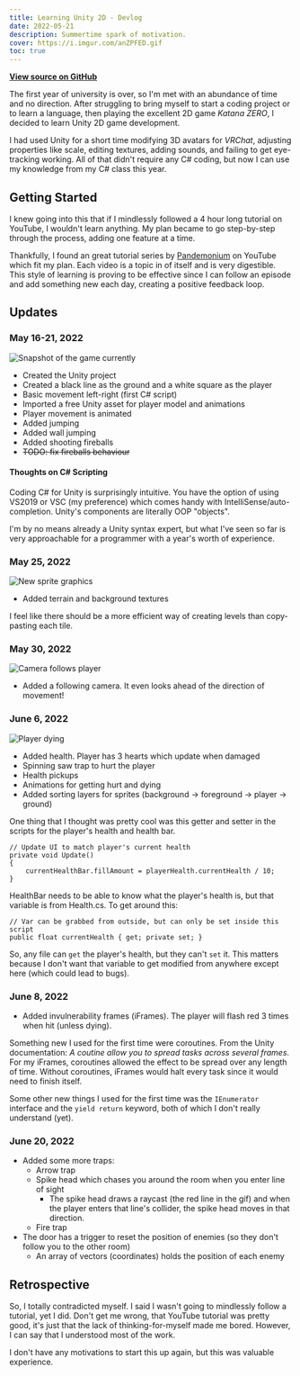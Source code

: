 ```yaml
---
title: Learning Unity 2D - Devlog
date: 2022-05-21
description: Summertime spark of motivation.
cover: https://i.imgur.com/anZPFED.gif
toc: true
---
```


**[View source on GitHub](https://github.com/DreStation/unity-basic-2d-platformer)**

The first year of university is over, so I'm met with an abundance of time and no direction. After struggling to bring myself to start a coding project or to learn a language, then playing the excellent 2D game _Katana ZERO_, I decided to learn Unity 2D game development.

I had used Unity for a short time modifying 3D avatars for _VRChat_, adjusting properties like scale, editing textures, adding sounds, and failing to get eye-tracking working. All of that didn't require any C# coding, but now I can use my knowledge from my C# class this year.

## Getting Started

I knew going into this that if I mindlessly followed a 4 hour long tutorial on YouTube, I wouldn't learn anything. My plan became to go step-by-step through the process, adding one feature at a time.

Thankfully, I found an great tutorial series by [Pandemonium](https://www.youtube.com/playlist?list=PLgOEwFbvGm5o8hayFB6skAfa8Z-mw4dPV) on YouTube which fit my plan. Each video is a topic in of itself and is very digestible. This style of learning is proving to be effective since I can follow an episode and add something new each day, creating a positive feedback loop.

## Updates

### May 16-21, 2022

![Snapshot of the game currently](https://i.imgur.com/TEDrj5G.png)

- Created the Unity project
- Created a black line as the ground and a white square as the player
- Basic movement left-right (first C# script)
- Imported a free Unity asset for player model and animations
- Player movement is animated
- Added jumping
- Added wall jumping
- Added shooting fireballs
- ~~TODO: fix fireballs behaviour~~

#### Thoughts on C# Scripting

Coding C# for Unity is surprisingly intuitive. You have the option of using VS2019 or VSC (my preference) which comes handy with IntelliSense/auto-completion. Unity's components are literally OOP "objects".

I'm by no means already a Unity syntax expert, but what I've seen so far is very approachable for a programmer with a year's worth of experience.

### May 25, 2022

![New sprite graphics](https://i.imgur.com/ftEodPn.png)

- Added terrain and background textures

I feel like there should be a more efficient way of creating levels than copy-pasting each tile.

### May 30, 2022

![Camera follows player](https://i.imgur.com/anZPFED.gif)

- Added a following camera. It even looks ahead of the direction of movement!

### June 6, 2022

![Player dying](https://i.imgur.com/svYPfE5.png)

- Added health. Player has 3 hearts which update when damaged
- Spinning saw trap to hurt the player
- Health pickups
- Animations for getting hurt and dying
- Added sorting layers for sprites (background -> foreground -> player -> ground)

One thing that I thought was pretty cool was this getter and setter in the scripts for the player's health and health bar.

```
// Update UI to match player's current health
private void Update()
{
    currentHealthBar.fillAmount = playerHealth.currentHealth / 10;
}
```

HealthBar needs to be able to know what the player's health is, but that variable is from Health.cs. To get around this:

```
// Var can be grabbed from outside, but can only be set inside this script
public float currentHealth { get; private set; }
```

So, any file can `get` the player's health, but they can't `set` it. This matters because I don't want that variable to get modified from anywhere except here (which could lead to bugs).

### June 8, 2022

- Added invulnerability frames (iFrames). The player will flash red 3 times when hit (unless dying).

Something new I used for the first time were coroutines. From the Unity documentation: _A coutine allow you to spread tasks across several frames_. For my iFrames, coroutines allowed the effect to be spread over any length of time. Without coroutines, iFrames would halt every task since it would need to finish itself.

Some other new things I used for the first time was the `IEnumerator` interface and the `yield return` keyword, both of which I don't really understand (yet).

### June 20, 2022

- Added some more traps:
  - Arrow trap
  - Spike head which chases you around the room when you enter line of sight
    - The spike head draws a raycast (the red line in the gif) and when the player enters that line's collider, the spike head moves in that direction.
  - Fire trap
- The door has a trigger to reset the position of enemies (so they don't follow you to the other room)
  - An array of vectors (coordinates) holds the position of each enemy

## Retrospective

So, I totally contradicted myself. I said I wasn't going to mindlessly follow a tutorial, yet I did. Don't get me wrong, that YouTube tutorial was pretty good, it's just that the lack of thinking-for-myself made me bored. However, I can say that I understood most of the work.

I don't have any motivations to start this up again, but this was valuable experience.

